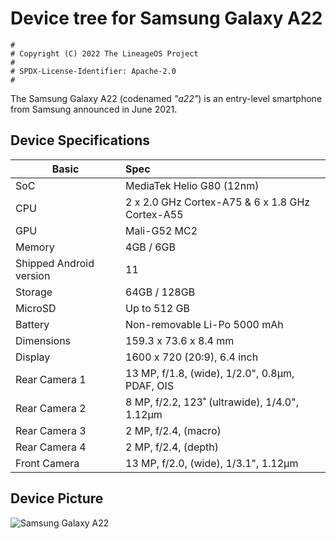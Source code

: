 # Device tree for Samsung Galaxy A22

```
#
# Copyright (C) 2022 The LineageOS Project
#
# SPDX-License-Identifier: Apache-2.0
#
```

The Samsung Galaxy A22 (codenamed _"a22"_) is an entry-level smartphone from Samsung announced in June 2021.

## Device Specifications

| Basic                   | Spec                                                        |
| ----------------------- | :---------------------------------------------------------- |
| SoC                     | MediaTek Helio G80 (12nm)                                   |
| CPU                     | 2 x 2.0 GHz Cortex-A75 & 6 x 1.8 GHz Cortex-A55             |
| GPU                     | Mali-G52 MC2                                                |
| Memory                  | 4GB / 6GB                                             |
| Shipped Android version | 11                                                         |
| Storage                 | 64GB / 128GB                                         |
| MicroSD                 | Up to 512 GB                                                |
| Battery                 | Non-removable Li-Po 5000 mAh                                |
| Dimensions              | 159.3 x 73.6 x 8.4 mm                                       |
| Display                 | 1600 x 720 (20:9), 6.4 inch                             |
| Rear Camera 1           | 13 MP, f/1.8, (wide), 1/2.0", 0.8µm, PDAF, OIS             |
| Rear Camera 2           | 8 MP, f/2.2, 123˚ (ultrawide), 1/4.0", 1.12µm               |
| Rear Camera 3           | 2 MP, f/2.4, (macro)                                        |
| Rear Camera 4           | 2 MP, f/2.4, (depth)                                        |
| Front Camera            | 13 MP, f/2.0, (wide), 1/3.1", 1.12µm                    |


## Device Picture

![Samsung Galaxy A22](https://fdn2.gsmarena.com/vv/bigpic/samsung-galaxy-a22.jpg)
